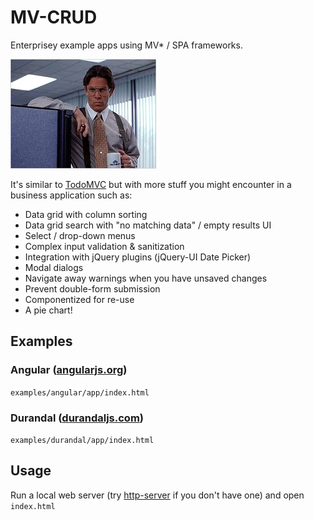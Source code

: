 # MV-CRUD
Enterprisey example apps using MV* / SPA frameworks.

![lumberg](lumberg.jpg)

It's similar to [TodoMVC](http://todomvc.com/") but with more stuff you might encounter in a business application such as:

- Data grid with column sorting
- Data grid search with "no matching data" / empty results UI
- Select / drop-down menus
- Complex input validation & sanitization
- Integration with jQuery plugins (jQuery-UI Date Picker)
- Modal dialogs
- Navigate away warnings when you have unsaved changes
- Prevent double-form submission
- Componentized for re-use
- A pie chart!

## Examples

### Angular ([angularjs.org](http://angularjs.org))

`examples/angular/app/index.html`

### Durandal ([durandaljs.com](http://durandaljs.com))

`examples/durandal/app/index.html`

## Usage

Run a local web server (try [http-server](https://www.npmjs.com/package/http-server) if you don't have one) and open `index.html`
